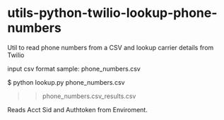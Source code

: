 # utils-python-twilio-lookup-phone-numbers
Util to read phone numbers from a CSV and lookup carrier details from Twilio

input csv format sample: phone_numbers.csv

$ python lookup.py phone_numbers.csv

>> phone_numbers.csv_results.csv

Reads Acct Sid and Authtoken from Enviroment.
